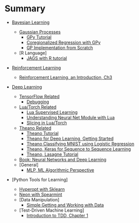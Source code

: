 # Summary

* [Bayesian Learning](bayes/README.md)
    * [Gaussian Processes](bayes/gp/README.md)
        * [GPy Tutorial](bayes/gp/gpy_tutorial.md)
        * [Coregionalized Regression with GPy](bayes/gp/coregionalized_regression_gpy.md)
        * [GP Implementation from Scratch](bayes/gp/gp_code_scratch.md)
	* [R Language]
		* [JAGS with R tutorial](bayes/r/jags_tutorial.md)

* [Reinforcement Learning](rl/README.md)
	* [Reinforcement Learning, an Introduction, Ch3](rl/rl_introduction_ch3.md)


* [Deep Learning](dl/README.md)
	* [TensorFlow Related](dl/tf/README.md)
		* [Debugging](dl/tf/debugging.md)
	* [Lua/Torch Related](dl/lua/README.md)
		* [Lua Supervised Learning](dl/lua/lua_supervised.md)
		* [Understanding Neural Net Module with Lua](dl/lua/lua_module.md)
		* [Slicing in Lua/Torch](dl/lua/lua_slicing.md)
	* [Theano Related](dl/theano/README.md)
		* [Theano Tutorial](dl/theano/theano_tutorial.md)
		* [Theano for Deep Learning, Getting Started](dl/theano/theano_dl_started.md)
		* [Theano Classifying MNIST using Logistic Regression](dl/theano/theano_classify_logistic.md)
		* [Theano, Keras for Sequence to Sequence Learning](dl/theano/theano_keras_sequence2sequence.md)
		* [Theano, Lasagne Tutorial](dl/theano/theano_lasagne_tutorial.md)
	* [Book: Neural Networks and Deep Learning](dl/book_nn_dl/book_nn_dl.md)
	* [General]
		* [MLP, ML Algorithmic Perspective](dl/general/mlp_ml_algo_perspective.md)

* [Python Tools for Learning]
	* [Hyperopt with Sklearn](py_tools/hyperopt_sklearn.md)
	* [Neon with Spearmint](py_tools/neon_spearmint.md)
	* [Data Manipulation]
		* [Simple Getting and Working with Data](py_tools/data_manipulation/simple_getting_working_data.md)
	* [Test-Driven Machine Learning]
		* [Introduction to TDD, Chapter 1](py_tools/tdd_ml/intro.md)